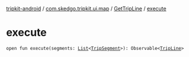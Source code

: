 [tripkit-android](../../index.md) / [com.skedgo.tripkit.ui.map](../index.md) / [GetTripLine](index.md) / [execute](./execute.md)

# execute

`open fun execute(segments: `[`List`](https://kotlinlang.org/api/latest/jvm/stdlib/kotlin.collections/-list/index.html)`<`[`TripSegment`](../../skedgo.tripkit.routing/-trip-segment/index.md)`>): Observable<`[`TripLine`](../-trip-line.md)`>`